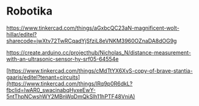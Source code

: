 # Robotika

https://www.tinkercad.com/things/aGxbcQC23aN-magnificent-wolt-hillar/editel?sharecode=jwXtv72TwRCqadYjSfziL8eVNKM3960OZnaDA8dOG9g


https://create.arduino.cc/projecthub/Nicholas_N/distance-measurement-with-an-ultrasonic-sensor-hy-srf05-64554e

[https://www.tinkercad.com/things/cMdTtYX6XvS-copy-of-brave-stantia-gaaris/editel?tenant=circuits](https://www.tinkercad.com/things/lRq9p0R6dkL?fbclid=IwAR0_swacinabqHyxeEwY-5ntThpNCwshWY2MBnWqDmQkSlh11hPTF48VniA)
